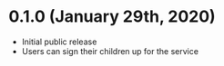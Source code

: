 # 0.1.0 (January 29th, 2020)

- Initial public release
- Users can sign their children up for the service
